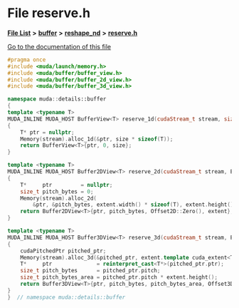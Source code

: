 

# File reserve.h

[**File List**](files.md) **>** [**buffer**](dir_9b44f68c181db0b11e9502e462454d05.md) **>** [**reshape\_nd**](dir_a8e1d5e93e8295fded484e7c98517cd5.md) **>** [**reserve.h**](reserve_8h.md)

[Go to the documentation of this file](reserve_8h.md)


```C++
#pragma once
#include <muda/launch/memory.h>
#include <muda/buffer/buffer_view.h>
#include <muda/buffer/buffer_2d_view.h>
#include <muda/buffer/buffer_3d_view.h>

namespace muda::details::buffer
{
template <typename T>
MUDA_INLINE MUDA_HOST BufferView<T> reserve_1d(cudaStream_t stream, size_t size)
{
    T* ptr = nullptr;
    Memory(stream).alloc_1d(&ptr, size * sizeof(T));
    return BufferView<T>{ptr, 0, size};
}

template <typename T>
MUDA_INLINE MUDA_HOST Buffer2DView<T> reserve_2d(cudaStream_t stream, Extent2D extent)
{
    T*     ptr         = nullptr;
    size_t pitch_bytes = 0;
    Memory(stream).alloc_2d(
        &ptr, &pitch_bytes, extent.width() * sizeof(T), extent.height());
    return Buffer2DView<T>{ptr, pitch_bytes, Offset2D::Zero(), extent};
}

template <typename T>
MUDA_INLINE MUDA_HOST Buffer3DView<T> reserve_3d(cudaStream_t stream, Extent3D extent)
{
    cudaPitchedPtr pitched_ptr;
    Memory(stream).alloc_3d(&pitched_ptr, extent.template cuda_extent<T>());
    T*     ptr              = reinterpret_cast<T*>(pitched_ptr.ptr);
    size_t pitch_bytes      = pitched_ptr.pitch;
    size_t pitch_bytes_area = pitched_ptr.pitch * extent.height();
    return Buffer3DView<T>{ptr, pitch_bytes, pitch_bytes_area, Offset3D::Zero(), extent};
}
}  // namespace muda::details::buffer
```


